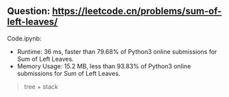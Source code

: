 ## Question: https://leetcode.cn/problems/sum-of-left-leaves/

Code.ipynb:
* Runtime: 36 ms, faster than 79.68% of Python3 online submissions for Sum of Left Leaves.
* Memory Usage: 15.2 MB, less than 93.83% of Python3 online submissions for Sum of Left Leaves.
> tree + stack

